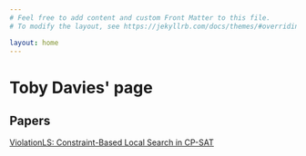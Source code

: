 ```yaml
---
# Feel free to add content and custom Front Matter to this file.
# To modify the layout, see https://jekyllrb.com/docs/themes/#overriding-theme-defaults

layout: home
---
```


# Toby Davies' page

## Papers
[ViolationLS: Constraint-Based Local Search in CP-SAT](papers/ViolationLSPaper.pdf)

